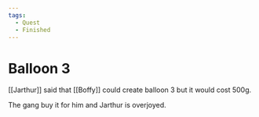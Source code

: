 ```yaml
---
tags:
  - Quest
  - Finished
---
```

# Balloon 3 

[[Jarthur]] said that [[Boffy]] could create balloon 3 but it would cost 500g.

The gang buy it for him and Jarthur is overjoyed.